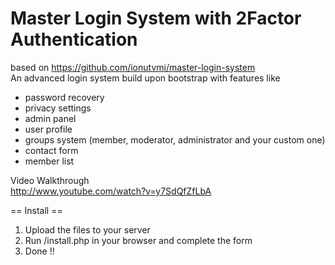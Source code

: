 Master Login System with 2Factor Authentication 
===================  
based on https://github.com/ionutvmi/master-login-system   
An advanced login system build upon bootstrap with features like  
- password recovery  
- privacy settings  
- admin panel  
- user profile  
- groups system (member, moderator, administrator and your custom one)  
- contact form  
- member list  

Video Walkthrough  
http://www.youtube.com/watch?v=y7SdQfZfLbA


== Install ==  

1. Upload the files to your server  
2. Run /install.php in your browser and complete the form  
3. Done !!


 
